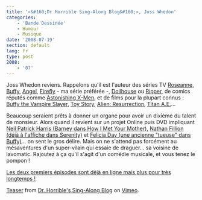 ```yaml
---
title: '«&#160;Dr Horrible Sing-Along Blog&#160;», Joss Whedon'
categories:
    - 'Bande Dessinée'
    - Humour
    - Musique
date: '2008-07-19'
section: default
lang: fr
type: post
2008:
    - '07'
---
```


Joss Whedon reviens. Rappelons qu'il est l'auteur des séries TV [Roseanne, ](http://en.wikipedia.org/wiki/Roseanne_%28TV_series%29 "Roseanne (TV series)")[Buffy](http://en.wikipedia.org/wiki/Buffy_the_Vampire_Slayer_%28TV_series%29 "Buffy the Vampire Slayer (TV series)"), [Angel](http://en.wikipedia.org/wiki/Angel_%28TV_series%29 "Angel (TV series)"), [Firefly](http://en.wikipedia.org/wiki/Firefly_%28TV_series%29 "Firefly (TV series)") - ma série préférée -, [Dollhouse](http://en.wikipedia.org/wiki/Dollhouse_%28TV_series%29 "Dollhouse (TV series)") ou [Ripper](http://en.wikipedia.org/wiki/Ripper_%28television%29#Ripper "Ripper (television)")<span class="mw-redirect">, </span><span class="mw-redirect">de comics réputés</span><span class="mw-redirect"> comme </span>[Astonishing X-Men](http://en.wikipedia.org/wiki/Astonishing_X-Men "Astonishing X-Men")<span class="mw-redirect">, et de films pour la plupart connus&nbsp;: </span>[Buffy the Vampire Slayer](http://en.wikipedia.org/wiki/Buffy_the_Vampire_Slayer_%28film%29 "Buffy the Vampire Slayer (film)"), [Toy Story](http://en.wikipedia.org/wiki/Toy_Story "Toy Story"), [Alien: Resurrection](http://en.wikipedia.org/wiki/Alien:_Resurrection "Alien: Resurrection")<span class="mw-redirect">, </span>[Titan A.E.](http://en.wikipedia.org/wiki/Titan_A.E. "Titan A.E.")<span class="mw-redirect">.</span>..

<!-- more -->

Beaucoup seraient prêts à donner un organe pour avoir un dixième du talent de monsieur. Alors quand il revient sur un projet Online puis DVD impliquant [Neil Patrick Harris (Barney dans How I Met Your Mother)](http://en.wikipedia.org/wiki/Neil_Patrick_Harris "Neil Patrick Harris"), [Nathan Fillion (déjà à l'affiche dans Serenity)](http://en.wikipedia.org/wiki/Nathan_Fillion "Nathan Fillion") et [Felicia Day (une ancienne "tueuse" dans Buffy)](http://en.wikipedia.org/wiki/Felicia_Day "Felicia Day")… on sent le gros délire. Mais on ne s'attend pas forcément au mésaventures d'un super-vilain qui essaie de draguer… sa voisine de lavomatic. Rajoutez à ça qu'il s'agit d'un comédie musicale, et vous tenez le pompon&nbsp;!

<span class="important">[Les deux premiers épisodes sont déjà en ligne mais plus pour très longtemps&nbsp;!](http://drhorrible.com/)</span>

[Teaser](http://vimeo.com/1227202) from [Dr. Horrible's Sing-Along Blog](http://vimeo.com/drhorrible) on [Vimeo](https://vimeo.com/).